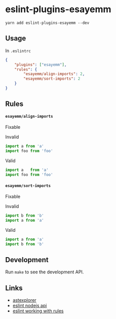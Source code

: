 # eslint-plugins-esayemm

```
yarn add eslint-plugins-esayemm --dev
```

## Usage

In `.eslintrc`

```json
{
	"plugins": ["esayemm"],
	"rules": {
		"esayemm/align-imports": 2,
		"esayemm/sort-imports": 2
	}
}
```

## Rules

#### `esayemm/align-imports`

Fixable

Invalid

```js
import a from 'a'
import foo from 'foo'
```

Valid

```js
import a   from 'a'
import foo from 'foo'
```

#### `esayemm/sort-imports`

Fixable

Invalid

```js
import b from 'b'
import a from 'a'
```

Valid

```js
import a from 'a'
import b from 'b'
```

## Development

Run `make` to see the development API.

## Links

- [astexplorer](http://astexplorer.net/)
- [eslint nodejs api](https://eslint.org/docs/developer-guide/nodejs-api)
- [eslint working with rules](https://eslint.org/docs/developer-guide/working-with-rules#contextgetsourcecode)
